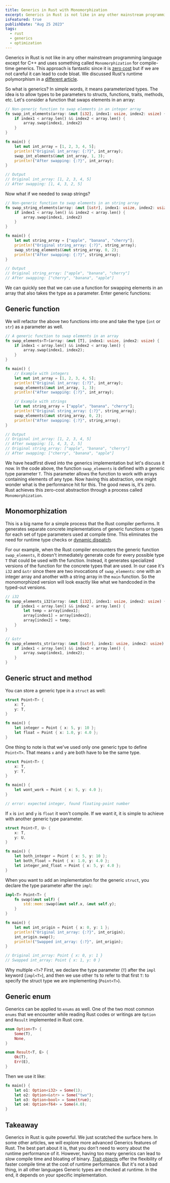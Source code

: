 ```yaml
---
title: Generics in Rust with Monomorphization
excerpt: Generics in Rust is not like in any other mainstream programming language except for C++ and uses something called Monomorphization. This approach is fantastic since it is basically zero cost.
isFeatured: true
publishDate: "Aug 25 2023"
tags:
  - rust
  - generics
  - optimization
---
```


Generics in Rust is not like in any other mainstream programming language except for C++ and uses something called `Monomorphization` for compile-time generics. This approach is fantastic since it is [zero cost](https://joker666.github.io/blog/2023-08-06-zero-cost-abstraction-rust) but if we are not careful it can lead to code bloat. We discussed Rust's runtime polymorphism in a [different article](https://www.hasanrafi.com/articles/what-is-dyn-in-rust-and-how-it-powers-polymorphism).

So what is generics? In simple words, it means parameterized types. The idea is to allow types to be parameters to structs, functions, traits, methods, etc. Let's consider a function that swaps elements in an array:

```rust
// Non-generic function to swap elements in an integer array
fn swap_int_elements(array: &mut [i32], index1: usize, index2: usize) {
    if index1 < array.len() && index2 < array.len() {
        array.swap(index1, index2)
    }
}

fn main() {
    let mut int_array = [1, 2, 3, 4, 5];
    println!("Original int_array: {:?}", int_array);
    swap_int_elements(&mut int_array, 1, 3);
    println!("After swapping: {:?}", int_array);
}

// Output
// Original int_array: [1, 2, 3, 4, 5]
// After swapping: [1, 4, 3, 2, 5]
```

Now what if we needed to swap strings?

```rust
// Non-generic function to swap elements in an string array
fn swap_string_elements(array: &mut [&str], index1: usize, index2: usize) {
    if index1 < array.len() && index2 < array.len() {
        array.swap(index1, index2)
    }
}

fn main() {
    let mut string_array = ["apple", "banana", "cherry"];
    println!("Original string_array: {:?}", string_array);
    swap_string_elements(&mut string_array, 0, 2);
    println!("After swapping: {:?}", string_array);
}

// Output
// Original string_array: ["apple", "banana", "cherry"]
// After swapping: ["cherry", "banana", "apple"]
```

We can quickly see that we can use a function for swapping elements in an array that also takes the type as a parameter. Enter generic functions:

## Generic function

We will refactor the above two functions into one and take the type (`int` or `str`) as a parameter as well.

```rust
// A generic function to swap elements in an array
fn swap_elements<T>(array: &mut [T], index1: usize, index2: usize) {
    if index1 < array.len() && index2 < array.len() {
        array.swap(index1, index2);
    }
}

fn main() {
    // Example with integers
    let mut int_array = [1, 2, 3, 4, 5];
    println!("Original int_array: {:?}", int_array);
    swap_elements(&mut int_array, 1, 3);
    println!("After swapping: {:?}", int_array);

    // Example with strings
    let mut string_array = ["apple", "banana", "cherry"];
    println!("Original string_array: {:?}", string_array);
    swap_elements(&mut string_array, 0, 2);
    println!("After swapping: {:?}", string_array);
}

// Output
// Original int_array: [1, 2, 3, 4, 5]
// After swapping: [1, 4, 3, 2, 5]
// Original string_array: ["apple", "banana", "cherry"]
// After swapping: ["cherry", "banana", "apple"]
```

We have headfirst dived into the generics implementation but let's discuss it now. In the code above, the function `swap_elements` is defined with a generic type parameter `T`. This parameter allows the function to work with arrays containing elements of any type. Now having this abstraction, one might wonder what is the performance hit for this. The good news is, it's zero. Rust achieves this zero-cost abstraction through a process called `Monomorphization`.

## Monomorphization

This is a big name for a simple process that the Rust compiler performs. It generates separate concrete implementations of generic functions or types for each set of type parameters used at compile time. This eliminates the need for runtime type checks or [dynamic dispatch](https://www.hasanrafi.com/articles/what-is-dyn-in-rust-and-how-it-powers-polymorphism).

For our example, when the Rust compiler encounters the generic function `swap_elements`, it doesn't immediately generate code for every possible type `T` that could be used with the function. Instead, it generates specialized versions of the function for the concrete types that are used. In our case it's `i32` and `&str` since there are two invocations of `swap_elements`: one with an integer array and another with a string array in the `main` function. So the monomorphized version will look exactly like what we handcoded in the typed-out versions.

```rust
// i32
fn swap_elements_i32(array: &mut [i32], index1: usize, index2: usize) {
    if index1 < array.len() && index2 < array.len() {
        let temp = array[index1];
        array[index1] = array[index2];
        array[index2] = temp;
    }
}

// &str
fn swap_elements_str(array: &mut [&str], index1: usize, index2: usize) {
    if index1 < array.len() && index2 < array.len() {
        array.swap(index1, index2);
    }
}
```

## Generic struct and method

You can store a generic type in a `struct` as well:

```rust
struct Point<T> {
    x: T,
    y: T,
}

fn main() {
    let integer = Point { x: 5, y: 10 };
    let float = Point { x: 1.0, y: 4.0 };
}
```

One thing to note is that we've used only one generic type to define `Point<T>`. That means `x` and `y` are both have to be the same type.

```rust
struct Point<T> {
    x: T,
    y: T,
}

fn main() {
    let wont_work = Point { x: 5, y: 4.0 };
}

// error: expected integer, found floating-point number
```

If `x` is `int` and `y` is `float` it won't compile. If we want it, it is simple to achieve with another generic type parameter.

```rust
struct Point<T, U> {
    x: T,
    y: U,
}

fn main() {
    let both_integer = Point { x: 5, y: 10 };
    let both_float = Point { x: 1.0, y: 4.0 };
    let integer_and_float = Point { x: 5, y: 4.0 };
}
```

When you want to add an implementation for the generic `struct`, you declare the type parameter after the `impl`:

```rust
impl<T> Point<T> {
    fn swap(&mut self) {
        std::mem::swap(&mut self.x, &mut self.y);
    }
}

fn main() {
    let mut int_origin = Point { x: 0, y: 1 };
    println!("Original int_array: {:?}", int_origin);
    int_origin.swap();
    println!("Swapped int_array: {:?}", int_origin);
}

// Original int_array: Point { x: 0, y: 1 }
// Swapped int_array: Point { x: 1, y: 0 }
```

Why multiple `<T>`? First, we declare the type parameter (`T`) after the `impl` keyword (`impl<T>`), and then we use other `T`s to refer to that first `T`: to specify the struct type we are implementing (`Point<T>`).

## Generic enum

Generics can be applied to `enums` as well. One of the two most common `enums` that we encounter while reading Rust codes or writings are `Option` and `Result` implemented in Rust core.

```rust
enum Option<T> {
    Some(T),
    None,
}

enum Result<T, E> {
    Ok(T),
    Err(E),
}
```

Then we use it like:

```rust
fn main() {
    let o1: Option<i32> = Some(1);
    let o2: Option<&str> = Some("two");
    let o3: Option<bool> = Some(true);
    let o4: Option<f64> = Some(4.0);
}
```

## Takeaway

Generics in Rust is quite powerful. We just scratched the surface here. In some other articles, we will explore more advanced Generics features of Rust. The best part about it is, that you don't need to worry about the runtime performance of it. However, having too many generics can lead to slow compile time and bloating of binary. [Trait objects](https://www.hasanrafi.com/articles/what-is-dyn-in-rust-and-how-it-powers-polymorphism) offer the flexibility of faster compile time at the cost of runtime performance. But it's not a bad thing, in all other languages Generic types are checked at runtime. In the end, it depends on your specific implementation.
